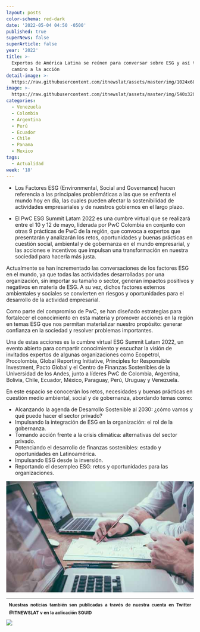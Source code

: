 ```yaml
---
layout: posts
color-schema: red-dark
date: '2022-05-04 04:50 -0500'
published: true
superNews: false
superArticle: false
year: '2022'
title: >-
  Expertos de América Latina se reúnen para conversar sobre ESG y así trazar un
  camino a la acción 
detail-image: >-
  https://raw.githubusercontent.com/itnewslat/assets/master/img/1024x680/Clientes-g.jpg
image: >-
  https://raw.githubusercontent.com/itnewslat/assets/master/img/540x320/Clientes-p.jpg
categories:
  - Venezuela
  - Colombia
  - Argentina
  - Perú
  - Ecuador
  - Chile
  - Panama
  - Mexico
tags:
  - Actualidad
week: '18'
---
```

- Los Factores ESG (Environmental, Social and Governance) hacen referencia a las principales problemáticas a las que se enfrenta el mundo hoy en día, las cuales pueden afectar la sostenibilidad de actividades empresariales y de nuestros gobiernos en el largo plazo.

- El PwC ESG Summit Latam 2022 es una cumbre virtual que se realizará entre el 10 y 12 de mayo, liderada por PwC Colombia en conjunto con otras 9 prácticas de PwC de la región, que convoca a expertos que presentarán y analizarán los retos, oportunidades y buenas prácticas en cuestión social, ambiental y de gobernanza en el mundo empresarial, y las acciones e incentivos que impulsan una transformación en nuestra sociedad para hacerla más justa.

Actualmente se han incrementado las conversaciones de los factores ESG en el mundo, ya que todas las actividades desarrolladas por una organización, sin importar su tamaño o sector, generan impactos positivos y negativos en materia de ESG. A su vez, dichos factores externos ambientales y sociales se convierten en riesgos y oportunidades para el desarrollo de la actividad empresarial.

Como parte del compromiso de PwC, se han diseñado estrategias para fortalecer el conocimiento en esta materia y promover acciones en la región en temas ESG que nos permitan materializar nuestro propósito: generar confianza en la sociedad y resolver problemas importantes. 

Una de estas acciones es la cumbre virtual ESG Summit Latam 2022, un evento abierto para compartir conocimiento y escuchar la visión de invitados expertos de algunas organizaciones como Ecopetrol, Procolombia, Global Reporting Initiative, Principles for Responsible Investment, Pacto Global y el Centro de Finanzas Sostenibles de la Universidad de los Andes, junto a líderes PwC de Colombia, Argentina, Bolivia, Chile, Ecuador, México, Paraguay, Perú, Uruguay y Venezuela.

En este espacio se conocerán los retos, necesidades y buenas prácticas en cuestión medio ambiental, social y de gobernanza, abordando temas como:

- Alcanzando la agenda de Desarrollo Sostenible al 2030: ¿cómo vamos y qué puede hacer el sector privado?
- Impulsando la integración de ESG en la organización: el rol de la gobernanza.
- Tomando acción frente a la crisis climática: alternativas del sector privado.
- Potenciando el desarrollo de finanzas sostenibles: estado y oportunidades en Latinoamérica.
- Impulsando ESG desde la inversión.
- Reportando el desempleo ESG: retos y oportunidades para las organizaciones.

![](https://raw.githubusercontent.com/itnewslat/assets/master/img/540x320/Clientes-p.jpg)

<table style="height: 42px;" width="569">
<tbody>
<tr>
<td style="text-align: justify;"><sub><strong>Nuestras noticias también son publicadas a través de nuestra cuenta en Twitter <a href="https://twitter.com/itnewslat?lang=es">@ITNEWSLAT</a> y en la aplicación <a href="https://squidapp.co/en/">SQUID</a></strong></sub></td>
</tr>
</tbody>
</table>

<img src="https://tracker.metricool.com/c3po.jpg?hash=56f88a41e39ab42c063cc51676587a04"/>